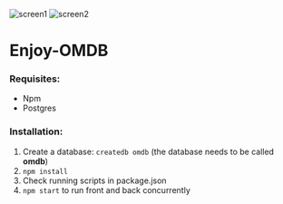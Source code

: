 ![screen1](https://i.ibb.co/SsjwbHM/Screenshot-from-2021-07-16-23-07-22.png)
![screen2](https://i.ibb.co/n760dXr/Screenshot-from-2021-07-16-23-43-55.png)

# Enjoy-OMDB

### Requisites:

- Npm
- Postgres

### Installation:

1. Create a database: `createdb omdb` (the database needs to be called **omdb**)
2. `npm install`
3. Check running scripts in package.json
4. `npm start` to run front and back concurrently 



